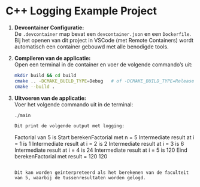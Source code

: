 # C++ Logging Example Project


1. **Devcontainer Configuratie:**  
  De `.devcontainer` map bevat een `devcontainer.json` en een `Dockerfile`. Bij het openen van dit project in VSCode (met Remote Containers) wordt automatisch een container gebouwd met alle benodigde tools.


2. **Compileren van de applicatie:**  
   Open een terminal in de container en voer de volgende commando’s uit:
   ```bash
   mkdir build && cd build
   cmake .. -DCMAKE_BUILD_TYPE=Debug   # of -DCMAKE_BUILD_TYPE=Release
   cmake --build .

3. **Uitvoeren van de applicatie:**  
   Voer het volgende commando uit in de terminal:
   ```bash
   ./main

   Dit print de volgende output met logging:
   ```
    Factorial van 5 is Start berekenFactorial met n = 5
    Intermediate result at i = 1 is 1
    Intermediate result at i = 2 is 2
    Intermediate result at i = 3 is 6
    Intermediate result at i = 4 is 24
    Intermediate result at i = 5 is 120
    Eind berekenFactorial met result = 120
    120
   ```

   Dit kan worden geinterpreteerd als het berekenen van de faculteit van 5, waarbij de tussenresultaten worden gelogd.
